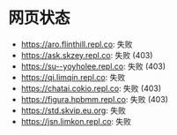 # 网页状态
- https://aro.flinthill.repl.co: 失败
- https://ask.skzey.repl.co: 失败 (403)
- https://su--yoyholee.repl.co: 失败 (403)
- https://qi.limqin.repl.co: 失败
- https://chatai.cokio.repl.co: 失败 (403)
- https://figura.hpbmm.repl.co: 失败 (403)
- https://std.skvip.eu.org: 失败
- https://jsn.limkon.repl.co: 失败
